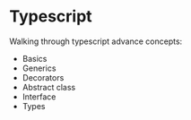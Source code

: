 # Typescript
Walking through typescript advance concepts:
 - Basics
 - Generics
 - Decorators
 - Abstract class
 - Interface
 - Types
